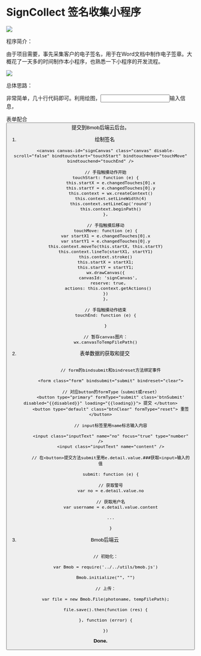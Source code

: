 # SignCollect 签名收集小程序

![](https://github.com/huangyu0522/SignCollect/blob/master/sign.png)

程序简介：

由于项目需要，事先采集客户的电子签名，用于在Word文档中制作电子签章。大概花了一天多的时间制作本小程序，也熟悉一下小程序的开发流程。

![](https://github.com/huangyu0522/SignCollect/blob/master/%E7%A4%BA%E6%84%8F%E5%9B%BE.png)

总体思路：

非常简单，几十行代码即可。利用<canvas>绘图，<input>输入信息，<form>表单配合<button>提交到Bmob后端云后台。

1. 绘制签名

```javacript
    <canvas canvas-id="signCanvas" class="canvas" disable-scroll="false" bindtouchstart="touchStart" bindtouchmove="touchMove" bindtouchend="touchEnd" />

    // 手指触摸动作开始
    touchStart: function (e) {
        this.startX = e.changedTouches[0].x
        this.startY = e.changedTouches[0].y
        this.context = wx.createContext()
        this.context.setLineWidth(4)
        this.context.setLineCap('round')
        this.context.beginPath()
    },

    // 手指触摸后移动
    touchMove: function (e) {
    var startX1 = e.changedTouches[0].x
    var startY1 = e.changedTouches[0].y
    this.context.moveTo(this.startX, this.startY)
    this.context.lineTo(startX1, startY1)
    this.context.stroke()
    this.startX = startX1;
    this.startY = startY1;
    wx.drawCanvas({
      canvasId: 'signCanvas',
      reserve: true,
      actions: this.context.getActions()
    })
    },

    // 手指触摸动作结束
    touchEnd: function (e) {
        
    }
    
    // 暂存canvas图片：
    wx.canvasToTempFilePath()
```
2. 表单数据的获取和提交

```javacript

        // form的bindsubmit和bindreset方法绑定事件

        <form class="form" bindsubmit="submit" bindreset="clear">
        
        // 对应button的formType（submit或reset）
        <button type="primary" formType="submit" class='btnSubmit' disabled="{{disabled}}" loading="{{loading}}"> 提交 </button>
        <button type="default" class="btnClear" formType="reset"> 重签 </button>
        
        // input标签里用name标志输入内容
    
        <input class="inputText" name="no" focus="true" type="number" />
        <input class="inputText" name="content" />

        // 在<button>提交方法submit里用e.detail.value.###获取<input>输入的值
    
        submit: function (e) {
    
        // 获取警号
        var no = e.detail.value.no
    
        // 获取用户名
        var username = e.detail.value.content
        
        ...
        
        }
```

3. Bmob后端云

```javacript

    // 初始化：
    
    var Bmob = require('../../utils/bmob.js')
    
    Bmob.initialize("", "")
    
    // 上传：
    
    var file = new Bmob.File(photoname, tempFilePath);
    
    file.save().then(function (res) {
          
    }, function (error) {
          
    })
```
    
**Done.**
    
    
